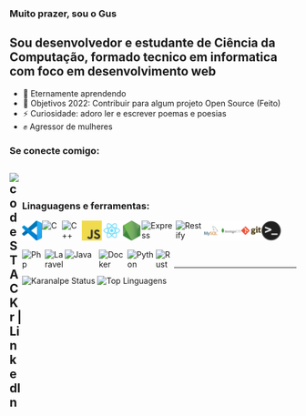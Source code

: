 
[linkedin]:https://www.linkedin.com/in/gustavo-michels-de-camargo/

### Muito prazer, sou o Gus


## Sou desenvolvedor e estudante de Ciência da Computação, formado tecnico em informatica com foco em desenvolvimento web
- 🌱 Eternamente aprendendo
- 🥅 Objetivos 2022: Contribuir para algum projeto Open Source (Feito)
- ⚡ Curiosidade: adoro ler e escrever poemas e poesias
- ✊ Agressor de mulheres

### Se conecte comigo:
[<img align="left" alt="codeSTACKr | LinkedIn" width="22px" src="https://cdn.jsdelivr.net/npm/simple-icons@v3/icons/linkedin.svg" />][linkedin]
<br>
---
### Linaguagens e ferramentas:
<img align="left" alt="Visual Studio Code" width="35px" src="https://raw.githubusercontent.com/github/explore/80688e429a7d4ef2fca1e82350fe8e3517d3494d/topics/visual-studio-code/visual-studio-code.png" />
<img align="left" alt="C" width="35px" src="https://upload.wikimedia.org/wikipedia/commons/3/35/The_C_Programming_Language_logo.svg" />
<img align="left" alt="C++" width="35px" src="https://upload.wikimedia.org/wikipedia/commons/thumb/1/18/ISO_C%2B%2B_Logo.svg/1200px-ISO_C%2B%2B_Logo.svg.png" />
<img align="left" alt="JavaScript" width="35px" src="https://raw.githubusercontent.com/github/explore/80688e429a7d4ef2fca1e82350fe8e3517d3494d/topics/javascript/javascript.png" />
<img align="left" alt="React" width="35px" src="https://raw.githubusercontent.com/github/explore/80688e429a7d4ef2fca1e82350fe8e3517d3494d/topics/react/react.png" />
<img align="left" alt="Node.js" width="35px" src="https://raw.githubusercontent.com/github/explore/80688e429a7d4ef2fca1e82350fe8e3517d3494d/topics/nodejs/nodejs.png" />
<img align="left" alt="Express" width="60px" src="https://img2.gratispng.com/20180614/aut/kisspng-node-js-express-js-javascript-solution-stack-web-a-5b22b9d544a3c5.7437956215290024532812.jpg" />
<img align="left" alt="Restify" width="45px" src="https://avatars.githubusercontent.com/u/6948699?s=280&v=4" />
<img align="left" alt="MySQL" width="35px" src="https://raw.githubusercontent.com/github/explore/80688e429a7d4ef2fca1e82350fe8e3517d3494d/topics/mysql/mysql.png" />
<img align="left" alt="MongoDB" width="35px" src="https://raw.githubusercontent.com/github/explore/80688e429a7d4ef2fca1e82350fe8e3517d3494d/topics/mongodb/mongodb.png" />
<img align="left" alt="Git" width="35px" src="https://raw.githubusercontent.com/github/explore/80688e429a7d4ef2fca1e82350fe8e3517d3494d/topics/git/git.png" />
<img align="left" alt="Terminal" width="35px" src="https://raw.githubusercontent.com/github/explore/80688e429a7d4ef2fca1e82350fe8e3517d3494d/topics/terminal/terminal.png" />
<br>
<br>
<br>
<img align="left" alt="Php" width="40px" src="https://upload.wikimedia.org/wikipedia/commons/thumb/2/27/PHP-logo.svg/800px-PHP-logo.svg.png" />
<img align="left" alt="Laravel" width="35px" src="https://upload.wikimedia.org/wikipedia/commons/thumb/9/9a/Laravel.svg/1200px-Laravel.svg.png" />
<img align="left" alt="Java" width="60px" src="https://inforchannel.com.br/wp-content/uploads/2021/03/e2d2f80e-java-logo-1.png" />
<img align="left" alt="Docker" width="50px" src="https://img.mandic.com.br/blog/2015/01/homepage-docker-logo.png" />
<img align="left" alt="Python" width="50px" src="https://python.org.br/theme/img/site-logo.svg" />
<img align="left" alt="Rust" width="32px" src="https://upload.wikimedia.org/wikipedia/commons/thumb/d/d5/Rust_programming_language_black_logo.svg/1200px-Rust_programming_language_black_logo.svg.png" />
<br>

---
![Karanalpe Status](https://github-readme-stats.vercel.app/api?username=thelostgus&show_icons=true)
![Top Linguagens](https://github-readme-stats.vercel.app/api/top-langs/?username=thelostgus&layout=compact)
